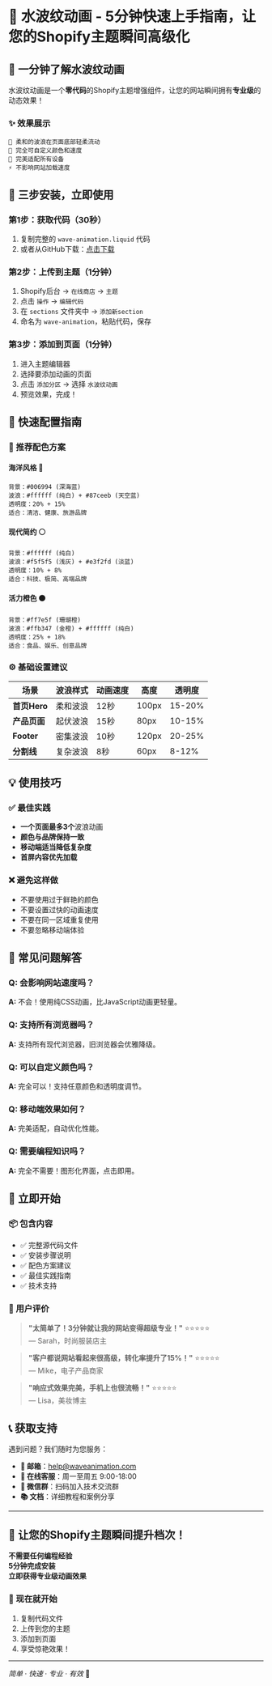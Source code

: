 # 🌊 水波纹动画 - 5分钟快速上手指南，让您的Shopify主题瞬间高级化


## 🎯 一分钟了解水波纹动画

水波纹动画是一个**零代码**的Shopify主题增强组件，让您的网站瞬间拥有**专业级**的动态效果！

### ✨ 效果展示
```
🌊 柔和的波浪在页面底部轻柔流动
🎨 完全可自定义颜色和速度
📱 完美适配所有设备
⚡ 不影响网站加载速度
```

## 🚀 三步安装，立即使用

### 第1步：获取代码（30秒）
1. 复制完整的 `wave-animation.liquid` 代码
2. 或者从GitHub下载：[点击下载](https://github.com/your-repo/wave-animation)

### 第2步：上传到主题（1分钟）
1. Shopify后台 → `在线商店` → `主题`
2. 点击 `操作` → `编辑代码`
3. 在 `sections` 文件夹中 → `添加新section`
4. 命名为 `wave-animation`，粘贴代码，保存

### 第3步：添加到页面（1分钟）
1. 进入主题编辑器
2. 选择要添加动画的页面
3. 点击 `添加分区` → 选择 `水波纹动画`
4. 预览效果，完成！

## 🎨 快速配置指南

### 🌈 推荐配色方案

#### 海洋风格 🌊
```
背景：#006994 (深海蓝)
波浪：#ffffff (纯白) + #87ceeb (天空蓝)
透明度：20% + 15%
适合：清洁、健康、旅游品牌
```

#### 现代简约 ⚪
```
背景：#ffffff (纯白)
波浪：#f5f5f5 (浅灰) + #e3f2fd (淡蓝)
透明度：10% + 8%
适合：科技、极简、高端品牌
```

#### 活力橙色 🟠
```
背景：#ff7e5f (珊瑚橙)
波浪：#ffb347 (金橙) + #ffffff (纯白)
透明度：25% + 18%
适合：食品、娱乐、创意品牌
```

### ⚙️ 基础设置建议

| 场景 | 波浪样式 | 动画速度 | 高度 | 透明度 |
|------|----------|----------|------|--------|
| **首页Hero** | 柔和波浪 | 12秒 | 100px | 15-20% |
| **产品页面** | 起伏波浪 | 15秒 | 80px | 10-15% |
| **Footer** | 密集波浪 | 10秒 | 120px | 20-25% |
| **分割线** | 复杂波浪 | 8秒 | 60px | 8-12% |

## 💡 使用技巧

### ✅ 最佳实践
- **一个页面最多3个**波浪动画
- **颜色与品牌保持一致**
- **移动端适当降低复杂度**
- **首屏内容优先加载**

### ❌ 避免这样做
- 不要使用过于鲜艳的颜色
- 不要设置过快的动画速度
- 不要在同一区域重复使用
- 不要忽略移动端体验

## 🔧 常见问题解答

### Q: 会影响网站速度吗？
**A:** 不会！使用纯CSS动画，比JavaScript动画更轻量。

### Q: 支持所有浏览器吗？
**A:** 支持所有现代浏览器，旧浏览器会优雅降级。

### Q: 可以自定义颜色吗？
**A:** 完全可以！支持任意颜色和透明度调节。

### Q: 移动端效果如何？
**A:** 完美适配，自动优化性能。

### Q: 需要编程知识吗？
**A:** 完全不需要！图形化界面，点击即用。

## 🎁 立即开始

### 📦 包含内容
- ✅ 完整源代码文件
- ✅ 安装步骤说明
- ✅ 配色方案建议
- ✅ 最佳实践指南
- ✅ 技术支持

### 🌟 用户评价

> **"太简单了！3分钟就让我的网站变得超级专业！"** ⭐⭐⭐⭐⭐  
> — Sarah，时尚服装店主

> **"客户都说网站看起来很高级，转化率提升了15%！"** ⭐⭐⭐⭐⭐  
> — Mike，电子产品商家

> **"响应式效果完美，手机上也很流畅！"** ⭐⭐⭐⭐⭐  
> — Lisa，美妆博主

## 📞 获取支持

遇到问题？我们随时为您服务：

- **📧 邮箱**：help@waveanimation.com
- **💬 在线客服**：周一至周五 9:00-18:00
- **📱 微信群**：扫码加入技术交流群
- **📚 文档**：详细教程和案例分享

---

## 🌊 让您的Shopify主题瞬间提升档次！

**不需要任何编程经验**  
**5分钟完成安装**  
**立即获得专业级动画效果**

### 🎯 现在就开始

1. 复制代码文件
2. 上传到您的主题
3. 添加到页面
4. 享受惊艳效果！

---

*简单 · 快速 · 专业 · 有效* 🚀
